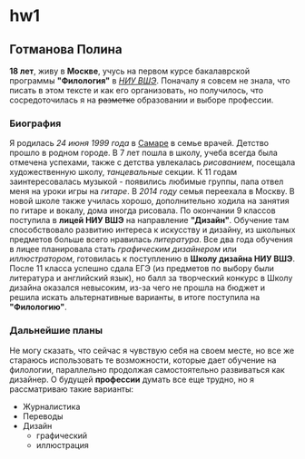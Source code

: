 # hw1
## Готманова Полина
__18 лет__, живу в __Москве__, учусь на первом курсе бакалаврской программы __"Филология"__ в [_НИУ ВШЭ_](https://www.hse.ru/ "Сайт университета"). Поначалу я совсем не знала, что писать в этом тексте и как его организовать, но получилось, что сосредоточилась я на ~~разметке~~ образовании и выборе профессии.
### Биография
Я родилась _24 июня 1999 года_ в [Самаре](https://ru.wikipedia.org/wiki/%D0%A1%D0%B0%D0%BC%D0%B0%D1%80%D0%B0 "О городе") в семье врачей. Детство прошло в родном городе. В 7 лет пошла в школу, учеба всегда была отмечена успехами, также с детства увлекалась _рисованием_, посещала художественную школу, _танцевальные_ секции. К 11 годам заинтересовалась музыкой - появились любимые группы, папа отвел меня на уроки игры на _гитаре_. В _2014 году_ семья переехала в Москву. В новой школе также училась хорошо, дополнительно ходила на занятия по гитаре и вокалу, дома иногда рисовала. По окончании 9 классов поступила в __лицей НИУ ВШЭ__ на направление __"Дизайн"__. Обучение там способствовало развитию интереса к искусству и дизайну, из школьных предметов больше всего нравилась _литература_. Все два года обучения в лицее планировала стать _графическим дизайнером_ или _иллюстратором_, готовилась к поступлению в __Школу дизайна НИУ ВШЭ__. После 11 класса успешно сдала ЕГЭ (из предметов по выбору были литература и английский язык), но балл за творческий конкурс в Школу дизайна оказался невысоким, из-за чего не прошла на бюджет и решила искать альтернативные варианты, в итоге поступила на __"Филологию"__. 
### Дальнейшие планы
Не могу сказать, что сейчас я чувствую себя на своем месте, но все же стараюсь использовать те возможности, которые дает обучение на филологии, параллельно продолжая самостоятельно развиваться как дизайнер. О будущей __профессии__ думать все еще трудно, но я рассматриваю такие варианты:
+ Журналистика
+ Переводы
+ Дизайн 
  - графический
  - иллюстрация
